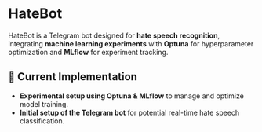 # HateBot

HateBot is a Telegram bot designed for **hate speech recognition**, integrating **machine learning experiments** with **Optuna** for hyperparameter optimization and **MLflow** for experiment tracking.

## 🚀 Current Implementation
- **Experimental setup using Optuna & MLflow** to manage and optimize model training.
- **Initial setup of the Telegram bot** for potential real-time hate speech classification.
